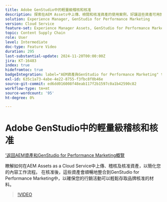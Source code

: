 ```yaml
---
title: Adobe GenStudio中的輕量級稽核和核准
description: 探索在AEM Assets中上傳、檢閱和核准資產的使用案例，好讓這些資產可用於GenStudio for Performance Marketing。
solution: Experience Manager, GenStudio for Performance Marketing
version: Cloud Service
feature-set: Experience Manager Assets, GenStudio for Performance Marketing
topic: Content Supply Chain
role: User
level: Intermediate
doc-type: Feature Video
duration: 295
last-substantial-update: 2024-11-20T00:00:00Z
jira: KT-16483
index: true
hidefromtoc: true
badgeIntegration: label="AEM資產與GenStudio for Performance Marketing" type="positive"
exl-id: 635c1a73-4abe-4e22-8755-f3fbc8f0b46e
source-git-commit: ed6dd016008f48eab117f2b1597c0a1b42590c82
workflow-type: tm+mt
source-wordcount: '95'
ht-degree: 0%

---
```


# Adobe GenStudio中的輕量級稽核和核准

[&#39;返回AEM資產和GenStudio for Performance Marketing概覽](./overview.md)

瞭解如何在AEM Assets as a Cloud Service中上傳、稽核及核准資產，以簡化您的內容工作流程。 在核准後，這些資產會順暢地整合到GenStudio for Performance Marketing中，以確保您的行銷活動可以輕鬆存取品牌核准的材料。

>[!VIDEO](https://video.tv.adobe.com/v/3439265/?learn=on)
